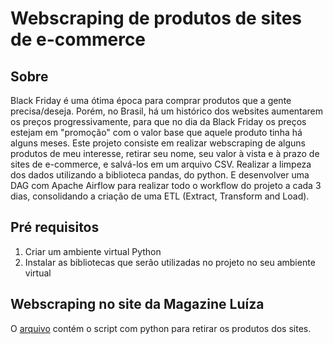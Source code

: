 # Webscraping de produtos de sites de e-commerce

## Sobre

Black Friday é uma ótima época para comprar produtos que a gente precisa/deseja. Porém, no Brasil, há um histórico dos websites aumentarem os preços progressivamente, para que no dia da Black Friday os preços estejam em "promoção" com o valor base que aquele produto tinha há alguns meses. Este projeto consiste em realizar webscraping de alguns produtos de meu interesse, retirar seu nome, seu valor à vista e à prazo de sites de e-commerce, e salvá-los em um arquivo CSV. Realizar a limpeza dos dados utilizando a biblioteca pandas, do python. E desenvolver uma DAG com Apache Airflow para realizar todo o workflow do projeto a cada 3 dias, consolidando a criação de uma ETL (Extract, Transform and Load).

## Pré requisitos

1. Criar um ambiente virtual Python
2. Instalar as bibliotecas que serão utilizadas no projeto no seu ambiente virtual


##  Webscraping no site da Magazine Luíza

O <a href="https://github.com/dani-ysc/webscraping/blob/main/webscraping_magalu.py">arquivo</a> contém o script com python para retirar os produtos dos sites. 

